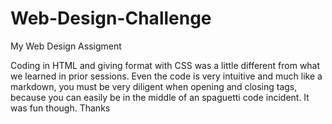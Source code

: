 # Web-Design-Challenge
My Web Design Assigment

Coding in HTML and giving format with CSS was a little different from what we learned in prior sessions. Even the code is very intuitive and much like a markdown, you must be very diligent when opening and closing tags, because you can easily be in the middle of an spaguetti code incident. It was fun though. Thanks